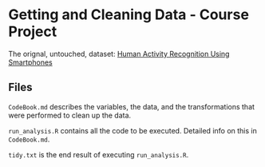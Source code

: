Getting and Cleaning Data - Course Project
==========================================

The orignal, untouched, dataset: [Human Activity Recognition Using Smartphones](http://archive.ics.uci.edu/ml/datasets/Human+Activity+Recognition+Using+Smartphones)

## Files

`CodeBook.md` describes the variables, the data, and the transformations that were performed to clean up the data.

`run_analysis.R` contains all the code to be executed.  Detailed info on this in `CodeBook.md`.

`tidy.txt` is the end result of executing `run_analysis.R`.